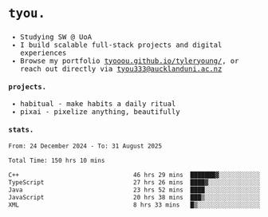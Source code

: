 ## <samp><h3>tyou.</h3></samp>
<samp>
   
   - Studying SW @ UoA
   - I build scalable full-stack projects and digital experiences
   - Browse my portfolio [tyooou.github.io/tyleryoung/](http://tyooou.github.io/tyleryoung/), or reach out directly via [tyou333@aucklanduni.ac.nz](mailto:tyou333@aucklanduni.ac.nz)

#### projects.
- habitual - make habits a daily ritual
- pixai - pixelize anything, beautifully

#### stats.
  <!--START_SECTION:waka-->

```txt
From: 24 December 2024 - To: 31 August 2025

Total Time: 150 hrs 10 mins

C++                                46 hrs 29 mins  ███████▓░░░░░░░░░░░░░░░░░   30.83 %
TypeScript                         27 hrs 26 mins  ████▓░░░░░░░░░░░░░░░░░░░░   18.20 %
Java                               23 hrs 52 mins  ████░░░░░░░░░░░░░░░░░░░░░   15.83 %
JavaScript                         20 hrs 38 mins  ███▒░░░░░░░░░░░░░░░░░░░░░   13.69 %
XML                                8 hrs 33 mins   █▒░░░░░░░░░░░░░░░░░░░░░░░   05.67 %
```

<!--END_SECTION:waka-->
</samp>
